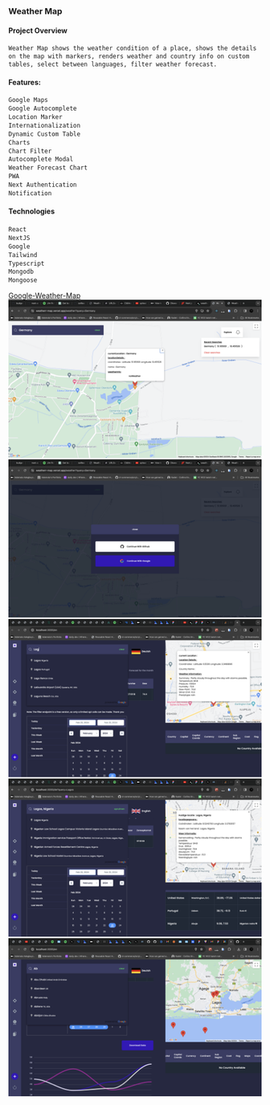 ### Weather Map

#### Project Overview

    Weather Map shows the weather condition of a place, shows the details on the map with markers, renders weather and country info on custom tables, select between languages, filter weather forecast.

#### Features:

```bash
Google Maps
Google Autocomplete
Location Marker
Internationalization
Dynamic Custom Table
Charts
Chart Filter
Autocomplete Modal
Weather Forecast Chart
PWA
Next Authentication
Notification
```

#### Technologies

```bash
React
NextJS
Google
Tailwind
Typescript
Mongodb
Mongoose
```

[Google-Weather-Map](https://weatherr-map.vercel.app/)
![screenshot](<assets/Screenshot 2024-03-27 at 22.14.13.png>)
![screenshot](<assets/Screenshot 2024-03-27 at 22.14.20.png>)
![screenshot](<assets/Screenshot 2024-02-23 at 13.28.17.png>)
![screenshot](<assets/Screenshot 2024-02-23 at 13.33.52.png>)
![screenshot](<assets/Screenshot 2024-02-25 at 22.15.03.png>)

